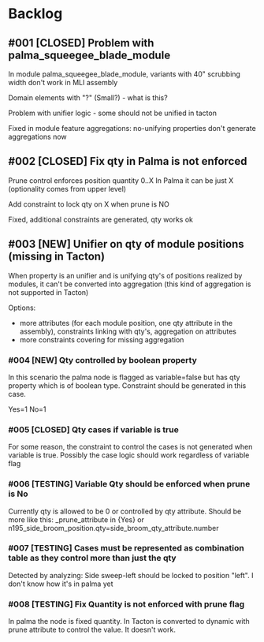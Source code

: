 # Backlog

## #001 [CLOSED] Problem with palma_squeegee_blade_module

In module palma_squeegee_blade_module, variants with 40" scrubbing width don't work in MLI assembly

Domain elements with "?" (Small?) - what is this?

Problem with unifier logic - some should not be unified in tacton

Fixed in module feature aggregations: no-unifying properties don't generate aggregations now


## #002 [CLOSED] Fix qty in Palma is not enforced

Prune control enforces position quantity 0..X
In Palma it can be just X (optionality comes from upper level)

Add constraint to lock qty on X when prune is NO

Fixed, additional constraints are generated, qty works ok

## #003 [NEW] Unifier on qty of module positions (missing in Tacton)

When property is an unifier and is unifying qty's of positions realized by modules, it can't be converted into aggregation (this kind of aggregation is not supported in Tacton)

Options:
- more attributes (for each module position, one qty attribute in the assembly), constraints linking with qty's, aggregation on attributes
- more constraints covering for missing aggregation

### #004 [NEW] Qty controlled by boolean property

In this scenario the palma node is flagged as variable=false but has qty property which is of boolean type. Constraint should be generated in this case.

Yes=1
No=1

### #005 [CLOSED] Qty cases if variable is true

For some reason, the constraint to control the cases is not generated when variable is true. Possibly the case logic should work regardless of variable flag

### #006 [TESTING] Variable Qty should be enforced when prune is No

Currently qty is allowed to be 0 or controlled by qty attribute. Should be more like this: _prune_attribute in {Yes} or n195_side_broom_position.qty=side_broom_qty_attribute.number

### #007 [TESTING] Cases must be represented as combination table as they control more than just the qty

Detected by analyzing: Side sweep-left should be locked to position "left". I don't know how it's in palma yet

### #008 [TESTING] Fix Quantity is not enforced with prune flag

In palma the node is fixed quantity. In Tacton is converted to dynamic with prune attribute to control the value. It doesn't work.